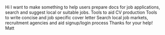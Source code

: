 Hi
I want to make something to help users prepare docs for job applications, search and suggest local or suitable jobs.
Tools to aid CV production
Tools to write concise and job specific cover letter
Search local job markets, recruitment agencies and aid signup/login process
Thanks for your help! Matt
